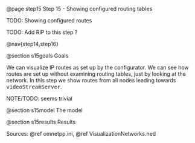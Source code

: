 @page step15 Step 15 - Showing configured routing tables

TODO: Showing configured routes

TODO: Add RIP to this step ?

@nav{step14,step16}

@section s15goals Goals

We can visualize IP routes as set up by the configurator.
We can see how routes are set up without examining routing tables, just by looking at the network.
In this step we show routes from all nodes leading towards <tt>videoStreamServer</tt>.

NOTE/TODO: seems trivial

<!--
Csomagkapcsolt hálózatokban a routing határozza meg a csomagtovábbítást, azaz az IP címmel ellátott
csomagok átvitelét a forrás irányából a cél irányába, köztes node-okon keresztül. 
A routing process általában a routing tábla alapján továbbítja a célok felé a csomagokat.
A routing tábla az egyes route-okról tartalmaz információt. 
-->

<!--
After so many steps we extend our network. We add a pedestrian, who watch a video stream in the park.
To this we need a Server to another network. To find ways between video stream server and the
pedestrian, who want to watch video stream, we need a router.<br>
We want to see how can the devices reach the server. To this, in this step we will show routing table entries.
-->

@section s15model The model

<!--
The video streamed by the videoStreamserver, that connects to the router0 through switch0.
We need the switch, because later we want to add more nodes to that subnetwork.

Here is the ned file, that contains the changes:
@dontinclude VisualizationNetworks.ned
@skip network VisualizationC
@until ####

We need to place the new network nodes on the map. To this we use the usual mobility parameters.
Then we adjust the video stream server and client application. On the server side we have to
set the length of the video packets and the full stream, the port to listen on, and the
interval between sending packets.<br>
On the client side we need to add a local port, and the server port and address. Optionally we
can set when the application starts.<br>
The video stream application works as follows:
the client send a request to the given port of the server. Then the server starts the
stream to the client's address. The client's serverPort parameter and the server's localPort parameter
must match.

After setting up communication, we need to configure the visualizer. We have to add
the module path where the visualizer subscribes for routing table signals, and the
route destination(s) in the destinationFilter parameter. In this case we want to
see the routes towards the videoStreamServer. In addition we can change the default
 line style, width and color to make the routes more visible.

The configuration:
@dontinclude omnetpp.ini
@skipline [Config Visualization13]
@until ####
-->

@section s15results Results

<!--
When we start the simulation we can see that, the routingTableVisualizer draw arrows
to represent the routes. This is because by default netmask routes, default routes
and static routes added to routing table. Later we change that.<br>
[img: routes]

After 1 second the VoIP application starts and VoIP data links appear,
because dataLinkVisualizer is on. After 5 seconds the videoPedestrian sends
request to the videoStreamServer and the application starts.
In the Module view mode we can follow the progress. The client send the request,
and in response the server starts the video stream.
[gif: video stream start]
-->

Sources: @ref omnetpp.ini, @ref VisualizationNetworks.ned
